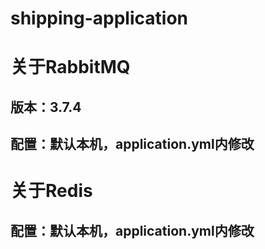 # shipping-application

# 关于RabbitMQ

## 版本：3.7.4

## 配置：默认本机，application.yml内修改

# 关于Redis

## 配置：默认本机，application.yml内修改

# 
